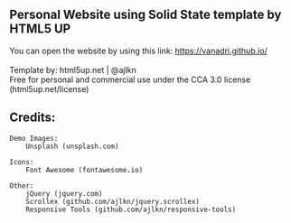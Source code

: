 ## Personal Website using Solid State template by HTML5 UP
You can open the website by using this link: https://vanadri.github.io/ <br>
<br>
Template by: html5up.net | @ajlkn <br>
Free for personal and commercial use under the CCA 3.0 license (html5up.net/license)

## Credits:

	Demo Images:
		Unsplash (unsplash.com)

	Icons:
		Font Awesome (fontawesome.io)

	Other:
		jQuery (jquery.com)
		Scrollex (github.com/ajlkn/jquery.scrollex)
		Responsive Tools (github.com/ajlkn/responsive-tools)
